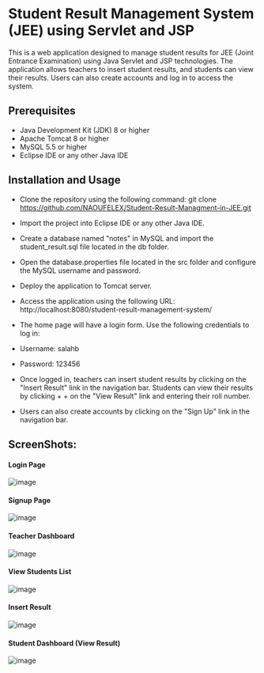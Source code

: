 # Student Result Management System (JEE) using Servlet and JSP


This is a web application designed to manage student results for JEE (Joint Entrance Examination) using Java Servlet and JSP technologies. The application allows teachers to insert student results, and students can view their results. Users can also create accounts and log in to access the system.

## Prerequisites
- Java Development Kit (JDK) 8 or higher
- Apache Tomcat 8 or higher
- MySQL 5.5 or higher
- Eclipse IDE or any other Java IDE

## Installation and Usage
- Clone the repository using the following command:
 git clone https://github.com/NAOUFELEX/Student-Result-Managment-in-JEE.git

- Import the project into Eclipse IDE or any other Java IDE.

- Create a database named "notes" in MySQL and import the student_result.sql file located in the db folder.

- Open the database.properties file located in the src folder and configure the MySQL username and password.

- Deploy the application to Tomcat server.

- Access the application using the following URL:
    http://localhost:8080/student-result-management-system/

+ The home page will have a login form. Use the following credentials to log in:

+ Username: salahb
+ Password: 123456
+ Once logged in, teachers can insert student results by clicking on the "Insert Result" link in the navigation bar. Students can view their results by clicking + + on the "View Result" link and entering their roll number.

+ Users can also create accounts by clicking on the "Sign Up" link in the navigation bar.

## ScreenShots:
#### Login Page
![image](https://user-images.githubusercontent.com/77999196/236283775-3f144f7b-09b7-4146-b538-9b3af73801e6.png)

#### Signup Page
![image](https://user-images.githubusercontent.com/77999196/236284180-bdf17bd6-38a4-46bc-af34-31ec2050d2fa.png)

#### Teacher Dashboard
![image](https://user-images.githubusercontent.com/77999196/236284442-5a86d5c6-817b-48a9-9f8d-d15cea1fac56.png)

#### View Students List
![image](https://user-images.githubusercontent.com/77999196/236286650-99e17f6c-75fa-4745-b71a-1aec2844620b.png)

#### Insert Result
![image](https://user-images.githubusercontent.com/77999196/236286913-db9901e6-434d-4f2f-a85d-d3af1ec0320b.png)

#### Student Dashboard (View Result)
![image](https://user-images.githubusercontent.com/77999196/236287273-fe507545-781d-4e17-8ad7-86badf5fb616.png)



